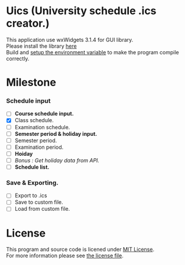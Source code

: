 # **Uics** (University schedule .ics creator.)

This application use wxWidgets 3.1.4 for GUI library.  
Please install the library [here](https://www.wxwidgets.org/downloads/)  
Build and [setup the environment variable](https://wiki.wxwidgets.org/Adding_an_Environment_Variable_under_Windows) to make the program compile  correctly.

# Milestone

### Schedule input

- [ ] **Course schedule input.**
- [x] Class schedule.
- [ ] Examination schedule.
- [ ] **Semester period & holiday input.**
- [ ] Semester period.
- [ ] Examination period.
- [ ] **Hoiday**
- [ ] *Bonus : Get holiday data from API.*
- [ ] **Schedule list.**

### Save & Exporting.

- [ ] Export to .ics
- [ ] Save to custom file.
- [ ] Load from custom file.

# License

This program and source code is licened under [MIT License](https://opensource.org/licenses/MIT).  
For more information please see [the license file](LICENSE).
